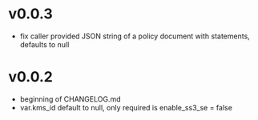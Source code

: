 # v0.0.3
* fix caller provided JSON string of a policy document with statements, defaults to null

# v0.0.2
* beginning of CHANGELOG.md
* var.kms_id default to null, only required is enable_ss3_se = false
